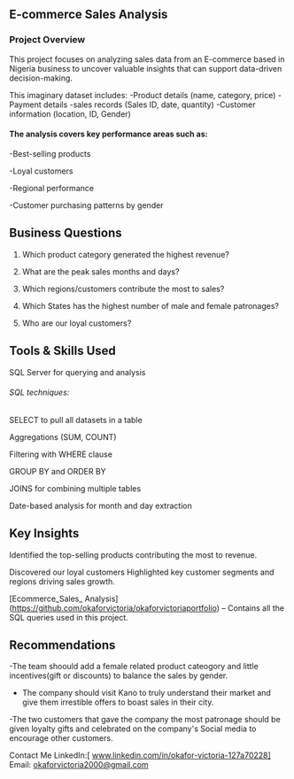 ## E-commerce Sales Analysis
  ### Project Overview
This project focuses on analyzing sales data from an E-commerce based in Nigeria business to uncover valuable insights that can support data-driven decision-making.

This imaginary dataset includes:
-Product details (name, category, price)
-Payment details
-sales records (Sales ID, date, quantity)
-Customer information (location, ID, Gender)

#### The analysis covers key performance areas such as:
-Best-selling products

-Loyal customers

-Regional performance

-Customer purchasing patterns by gender

## Business Questions
1. Which product category generated the highest revenue?

2. What are the peak sales months and days?

3. Which regions/customers contribute the most to sales?

4. Which States has the highest number of male and female patronages?

5. Who are our loyal customers?

## Tools & Skills Used
SQL Server for querying and analysis

###### SQL techniques:

SELECT to pull all datasets in a table

Aggregations (SUM, COUNT)

Filtering with WHERE clause

GROUP BY and ORDER BY

JOINS for combining multiple tables

Date-based analysis for month and day extraction

 ## Key Insights
Identified the top-selling products contributing the most to revenue.

Discovered our loyal customers
Highlighted key customer segments and regions driving sales growth.


[Ecommerce_Sales_ Analysis] (https://github.com/okaforvictoria/okaforvictoriaportfolio) – Contains all the SQL queries used in this project.

  ## Recommendations
 -The team shoould add a female related product cateogory and little incentives(gift or discounts) to balance the sales by gender.

 - The company should visit Kano to truly understand their market and give them irrestible offers to boast sales in their city.

 -The two customers that gave the company the most patronage should be given loyalty gifts and celebrated on the company's Social media to encourage other customers.



 Contact Me
LinkedIn:[ www.linkedin.com/in/okafor-victoria-127a70228]
Email: okaforvictoria2000@gmail.com

